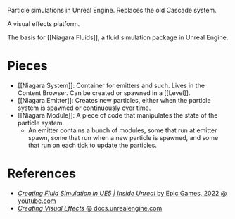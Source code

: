 Particle simulations in Unreal Engine.
Replaces the old Cascade system.

A visual effects platform.

The basis for [[Niagara Fluids]], a fluid simulation package in Unreal Engine.

# Pieces

- [[Niagara System]]: Container for emitters and such. Lives in the Content Browser. Can be created or spawned in a [[Level]].
- [[Niagara Emitter]]: Creates new particles, either when the particle system is spawned or continuously over time.
- [[Niagara Module]]: A piece of code that manipulates the state of the particle system.
	- An emitter contains a bunch of modules, some that run at emitter spawn, some that run when a new particle is spawned, and some that run on each tick to update the particles.


# References

- [_Creating Fluid Simulation in UE5 | Inside Unreal_ by Epic Games, 2022 @ youtube.com](https://www.youtube.com/watch?v=k7WLE2kM4po)
- [_Creating Visual Effects_ @ docs.unrealengine.com](https://docs.unrealengine.com/5.0/en-US/creating-visual-effects-in-niagara-for-unreal-engine/)
